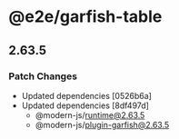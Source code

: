 # @e2e/garfish-table

## 2.63.5

### Patch Changes

- Updated dependencies [0526b6a]
- Updated dependencies [8df497d]
  - @modern-js/runtime@2.63.5
  - @modern-js/plugin-garfish@2.63.5
